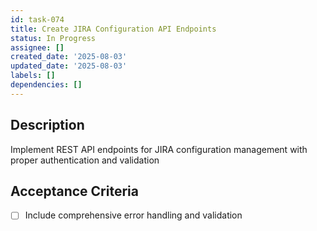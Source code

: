 ```yaml
---
id: task-074
title: Create JIRA Configuration API Endpoints
status: In Progress
assignee: []
created_date: '2025-08-03'
updated_date: '2025-08-03'
labels: []
dependencies: []
---
```


## Description

Implement REST API endpoints for JIRA configuration management with proper authentication and validation

## Acceptance Criteria

- [ ] Include comprehensive error handling and validation
